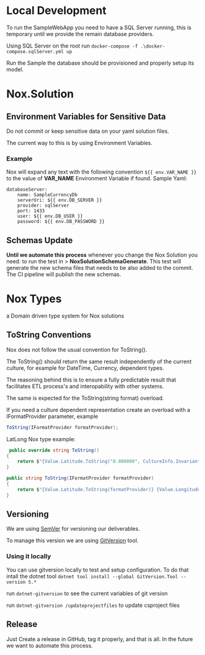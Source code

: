 # Local Development
To run the SampleWebApp you need to have a SQL Server running, this is temporary until we provide the remain database providers.

Using SQL Server on the root run `docker-compose -f .\docker-compose.sqlServer.yml up`

Run the Sample the database should be provisioned and properly setup its model.

# Nox.Solution

## Environment Variables for Sensitive Data

Do not commit or keep sensitive data on your yaml solution files.

The current way to this is by using Environment Variables.

### Example

Nox will expand any text with the following convention  ``${{ env.VAR_NAME }}`` to the value of **VAR_NAME** Environment Variable if found.
Sample Yaml:

    databaseServer:
        name: SampleCurrencyDb
        serverUri: ${{ env.DB_SERVER }}
        provider: sqlServer
        port: 1433
        user: ${{ env.DB_USER }}
        password: ${{ env.DB_PASSWORD }}

## Schemas Update

**Until we automate this process** whenever you change the Nox Solution you need: to run the test in > **NoxSolutionSchemaGenerate**. This test will generate the new schema files that needs to be also added to the commit. The CI pipeline will publish the new schemas. 

# Nox Types

a Domain driven type system for Nox solutions

## ToString Conventions

Nox does not follow the usual convention for ToString().

The ToString() should return the same result independently of the current culture, for example for DateTime, Currency, dependent types.

The reasoning behind this is to ensure a fully predictable result that facilitates ETL process's and interopability with other systems.

The same is expected for the ToString(string format) overload.

If you need a culture dependent representation create an overload with a IFormatProvider parameter, example

```c#
ToString(IFormatProvider formatProvider);
```

LatLong Nox type example:

```c#
 public override string ToString()
{
    return $"{Value.Latitude.ToString("0.000000", CultureInfo.InvariantCulture)} {Value.Longitude.ToString("0.000000", CultureInfo.InvariantCulture)}";
}

public string ToString(IFormatProvider formatProvider)
{
    return $"{Value.Latitude.ToString(formatProvider)} {Value.Longitude.ToString(formatProvider)}";
}
```

## Versioning

We are using [SemVer](https://semver.org/) for versioning our deliverables.

To manage this version we are using [GitVersion](https://github.com/GitTools/GitVersion) tool.

### Using it locally

You can use gitversion locally to test and setup configuration. To do that intall the dotnet tool `dotnet tool install --global GitVersion.Tool --version 5.*`

run `dotnet-gitversion` to see the current variables of git version

run `dotnet-gitversion /updateprojectfiles` to update csproject files

## Release

Just Create a release in GitHub, tag it properly, and that is all. In the future we want to automate this process.